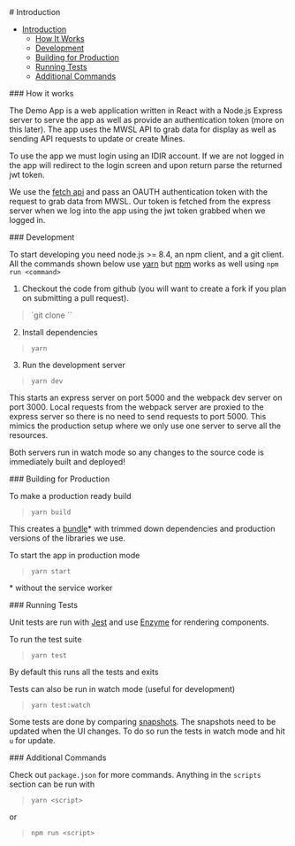 <a name="top"/>
# Introduction

* [Introduction](README.md#top)
  * [How It Works](README.md#intro)
  * [Development](README.md#development)
  * [Building for Production](README.md#build)
  * [Running Tests](README.md#test)
  * [Additional Commands](README.md#more)

<a name="intro"/>
### How it works

The Demo App is a web application written in React with a Node.js Express server to serve the app as well as provide an authentication token (more on this later). The app uses the MWSL API to grab data for display as well as sending API requests to update or create Mines.

To use the app we must login using an IDIR account. If we are not logged in the app will redirect to the login screen and upon return parse the returned jwt token.

We use the [fetch api](https://developer.mozilla.org/en-US/docs/Web/API/Fetch_API) and pass an OAUTH authentication token with the request to grab data from MWSL. Our token is fetched from the express server when we log into the app using the jwt token grabbed when we logged in.

<a name="development"/>
### Development

To start developing you need node.js >= 8.4, an npm client, and a git client.
All the commands shown below use [yarn](https://yarnpkg.com/en/) but [npm](https://www.npmjs.com/) works as well using `npm run <command>`

1. Checkout the code from github (you will want to create a fork if you plan on submitting a pull request).
> `git clone <repo>``

2. Install dependencies
> `yarn`

3. Run the development server
> `yarn dev`

This starts an express server on port 5000 and the webpack dev server on port 3000. Local requests from the webpack server are proxied to the express server so there is no need to send requests to port 5000. This mimics the production setup where we only use one server to serve all the resources.

Both servers run in watch mode so any changes to the source code is immediately built and deployed!

<a name="build"/>
### Building for Production

To make a production ready build
> `yarn build`

This creates a [bundle](https://github.com/facebook/create-react-app#npm-run-build-or-yarn-build)* with trimmed down dependencies and production versions of the libraries we use.

To start the app in production mode
> `yarn start`

\* without the service worker

<a name="test"/>
### Running Tests

Unit tests are run with [Jest](https://facebook.github.io/jest/) and use [Enzyme](http://airbnb.io/enzyme/) for rendering components.

To run the test suite
> `yarn test`

By default this runs all the tests and exits

Tests can also be run in watch mode (useful for development)
> `yarn test:watch`

Some tests are done by comparing [snapshots](https://facebook.github.io/jest/docs/en/snapshot-testing.html). The snapshots need to be updated when the UI changes. To do so run the tests in watch mode and hit `u` for update.

<a name="more"/>
### Additional Commands

Check out `package.json` for more commands. Anything in the `scripts` section can be run with
>`yarn <script>`

or
>`npm run <script>`
